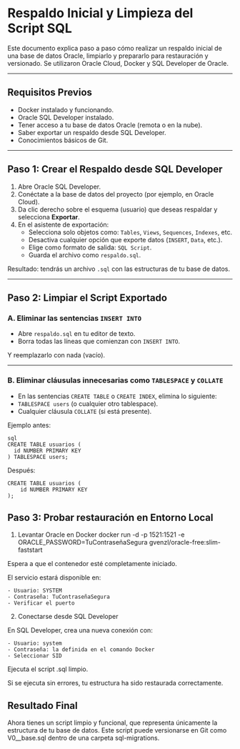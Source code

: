 # Respaldo Inicial y Limpieza del Script SQL

Este documento explica paso a paso cómo realizar un respaldo inicial de una base de datos Oracle, limpiarlo y prepararlo para restauración y versionado. Se utilizaron Oracle Cloud, Docker y SQL Developer de Oracle.

---

## Requisitos Previos

- Docker instalado y funcionando.
- Oracle SQL Developer instalado.
- Tener acceso a tu base de datos Oracle (remota o en la nube).
- Saber exportar un respaldo desde SQL Developer.
- Conocimientos básicos de Git.

---

## Paso 1: Crear el Respaldo desde SQL Developer

1. Abre Oracle SQL Developer.
2. Conéctate a la base de datos del proyecto (por ejemplo, en Oracle Cloud).
3. Da clic derecho sobre el esquema (usuario) que deseas respaldar y selecciona **Exportar**.
4. En el asistente de exportación:
   - Selecciona solo objetos como: `Tables`, `Views`, `Sequences`, `Indexes`, etc.
   - Desactiva cualquier opción que exporte datos (`INSERT`, `Data`, etc.).
   - Elige como formato de salida: `SQL Script`.
   - Guarda el archivo como `respaldo.sql`.

Resultado: tendrás un archivo `.sql` con las estructuras de tu base de datos.

---

## Paso 2: Limpiar el Script Exportado

### A. Eliminar las sentencias `INSERT INTO`

- Abre `respaldo.sql` en tu editor de texto.
- Borra todas las líneas que comienzan con `INSERT INTO`.

Y reemplazarlo con nada (vacío).

---

### B. Eliminar cláusulas innecesarias como `TABLESPACE` y `COLLATE`

- En las sentencias `CREATE TABLE` o `CREATE INDEX`, elimina lo siguiente:
- `TABLESPACE users` (o cualquier otro tablespace).
- Cualquier cláusula `COLLATE` (si está presente).

Ejemplo antes:

```
sql
CREATE TABLE usuarios (
  id NUMBER PRIMARY KEY
) TABLESPACE users;
```

Después:

```
CREATE TABLE usuarios (
    id NUMBER PRIMARY KEY
);
```

## Paso 3: Probar restauración en Entorno Local

1. Levantar Oracle en Docker 
docker run -d -p 1521:1521 -e ORACLE_PASSWORD=TuContraseñaSegura gvenzl/oracle-free:slim-faststart

Espera a que el contenedor esté completamente iniciado.

El servicio estará disponible en:

    - Usuario: SYSTEM
    - Contraseña: TuContraseñaSegura
    - Verificar el puerto

2. Conectarse desde SQL Developer

En SQL Developer, crea una nueva conexión con:

    - Usuario: system
    - Contraseña: la definida en el comando Docker
    - Seleccionar SID

Ejecuta el script .sql limpio.

Si se ejecuta sin errores, tu estructura ha sido restaurada correctamente.

## Resultado Final

Ahora tienes un script limpio y funcional, que representa únicamente la estructura de tu base de datos. Este script puede versionarse en Git como V0__base.sql dentro de una carpeta sql-migrations.




